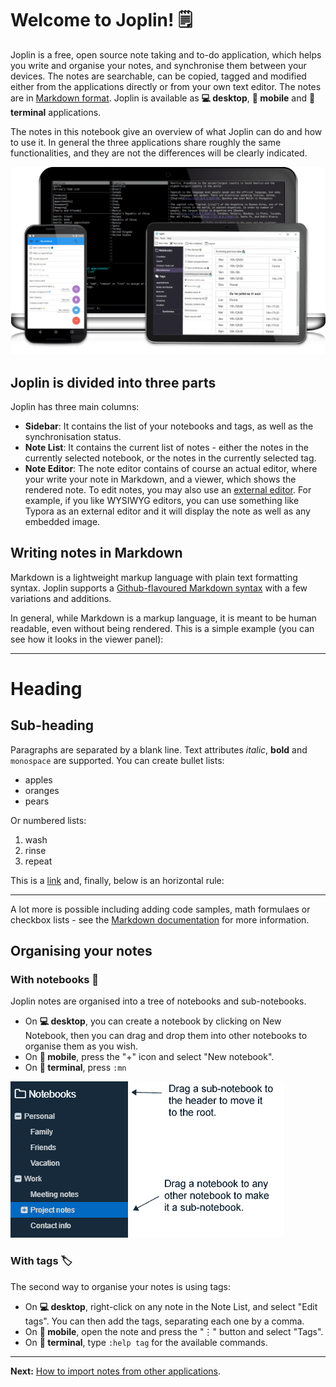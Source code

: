 # Welcome to Joplin! 🗒️

Joplin is a free, open source note taking and to-do application, which helps you write and organise your notes, and synchronise them between your devices. The notes are searchable, can be copied, tagged and modified either from the applications directly or from your own text editor. The notes are in [Markdown format](https://joplin.cozic.net/#markdown). Joplin is available as **💻 desktop**, **📱 mobile** and **🔡 terminal** applications.

The notes in this notebook give an overview of what Joplin can do and how to use it. In general the three applications share roughly the same functionalities, and they are not the differences will be clearly indicated.

![](./AllClients.png)

## Joplin is divided into three parts

Joplin has three main columns:

- **Sidebar**: It contains the list of your notebooks and tags, as well as the synchronisation status.
- **Note List**: It contains the current list of notes - either the notes in the currently selected notebook, or the notes in the currently selected tag.
- **Note Editor**: The note editor contains of course an actual editor, where your write your note in Markdown, and a viewer, which shows the rendered note. To edit notes, you may also use an [external editor](https://joplin.cozic.net/#external-text-editor). For example, if you like WYSIWYG editors, you can use something like Typora as an external editor and it will display the note as well as any embedded image.

## Writing notes in Markdown

Markdown is a lightweight markup language with plain text formatting syntax. Joplin supports a [Github-flavoured Markdown syntax](https://github.com/adam-p/markdown-here/wiki/Markdown-Cheatsheet) with a few variations and additions.

In general, while Markdown is a markup language, it is meant to be human readable, even without being rendered. This is a simple example (you can see how it looks in the viewer panel):

* * *

# Heading

## Sub-heading

Paragraphs are separated by a blank line. Text attributes _italic_, **bold** and `monospace` are supported. You can create bullet lists:

* apples
* oranges
* pears

Or numbered lists:

1. wash
2. rinse
3. repeat

This is a [link](https://joplin.cozic.net) and, finally, below is an horizontal rule:

* * *

A lot more is possible including adding code samples, math formulaes or checkbox lists - see the [Markdown documentation](https://joplin.cozic.net/#markdown) for more information.

## Organising your notes

### With notebooks 📔

Joplin notes are organised into a tree of notebooks and sub-notebooks.

- On **💻 desktop**, you can create a notebook by clicking on New Notebook, then you can drag and drop them into other notebooks to organise them as you wish.
- On **📱 mobile**, press the "+" icon and select "New notebook".
- On **🔡 terminal**, press `:mn`

![](./SubNotebooks.png)

### With tags 🏷️

The second way to organise your notes is using tags:

- On **💻 desktop**, right-click on any note in the Note List, and select "Edit tags". You can then add the tags, separating each one by a comma.
- On **📱 mobile**, open the note and press the "⋮" button and select "Tags".
- On **🔡 terminal**, type `:help tag` for the available commands.

* * *

**Next:** [How to import notes from other applications](:/b863cbc514cb4cafbae8dd6a4fcad919).